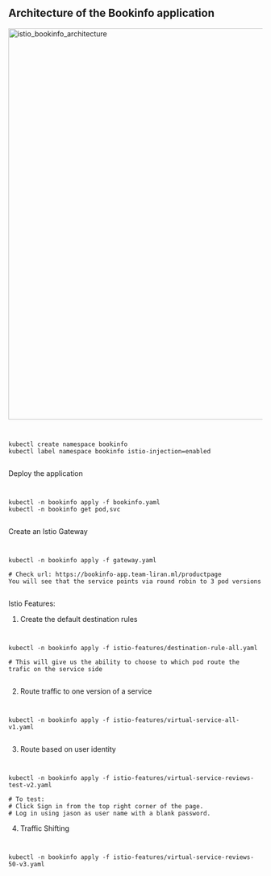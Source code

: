 ## Architecture of the Bookinfo application

<img width="776" alt="istio_bookinfo_architecture" src="https://user-images.githubusercontent.com/31888672/102626434-72d95680-414f-11eb-863c-9098b7ee6caf.png">

<pre><code>

kubectl create namespace bookinfo
kubectl label namespace bookinfo istio-injection=enabled

</code></pre>


Deploy the application

<pre><code>

kubectl -n bookinfo apply -f bookinfo.yaml
kubectl -n bookinfo get pod,svc

</code></pre>

Create an Istio Gateway

<pre><code>

kubectl -n bookinfo apply -f gateway.yaml

# Check url: https://bookinfo-app.team-liran.ml/productpage
You will see that the service points via round robin to 3 pod versions

</code></pre>

Istio Features:

1. Create the default destination rules

<pre><code>

kubectl -n bookinfo apply -f istio-features/destination-rule-all.yaml

# This will give us the ability to choose to which pod route the trafic on the service side

</code></pre>

2. Route traffic to one version of a service

<pre><code>

kubectl -n bookinfo apply -f istio-features/virtual-service-all-v1.yaml

</code></pre>

3. Route based on user identity

<pre><code>

kubectl -n bookinfo apply -f istio-features/virtual-service-reviews-test-v2.yaml

# To test:
# Click Sign in from the top right corner of the page.
# Log in using jason as user name with a blank password.
</code></pre>

4. Traffic Shifting

<pre><code>

kubectl -n bookinfo apply -f istio-features/virtual-service-reviews-50-v3.yaml

</code></pre>